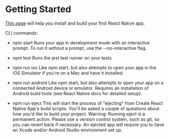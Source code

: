 # Getting Started

[This page](https://facebook.github.io/react-native/docs/getting-started.html) will help you install and build your first React Native app.

CLI commands:

* npm start
  Runs your app in development mode with an interactive prompt. To run it without a prompt, use the --no-interactive flag.

* npm test
  Runs the jest test runner on your tests.

* npm run ios
  Like npm start, but also attempts to open your app in the iOS Simulator if you're on a Mac and have it installed.

* npm run android
  Like npm start, but also attempts to open your app on a connected Android device or emulator. Requires an installation of Android build tools (see React Native docs for detailed setup).

* npm run eject
  This will start the process of "ejecting" from Create React Native App's build scripts. You'll be asked a couple of questions about how you'd like to build your project.
  Warning: Running eject is a permanent action. Please use a version control system, such as git, so you can revert back if necessary. An ejected app will require you to have an Xcode and/or Android Studio environment set up.
